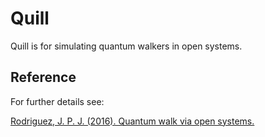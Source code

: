 # Quill

Quill is for simulating quantum walkers in open systems.


## Reference

For further details see:

[Rodriguez, J. P. J. (2016). Quantum walk via open systems.](https://research-repository.uwa.edu.au/en/publications/quantum-walk-via-open-systems)

